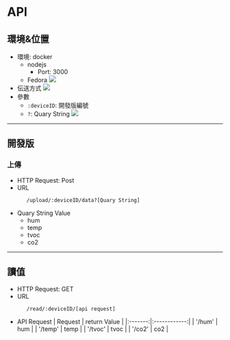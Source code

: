 # API
## 環境&位置
- 環境: docker
  * nodejs
    * Port: 3000 
  * Fedora
  ![](https://i.imgur.com/Kxq8OFv.png)
- 伝送方式
  ![](https://i.imgur.com/3GlPMjG.png)
- 參數
  * `:deviceID`: 開發版編號
  * `?`: Quary String
    ![](https://i.imgur.com/WNnxPKK.png)
---
## 開發版
### 上傳
- HTTP Request: Post
- URL
  ```url
     /upload/:deviceID/data?[Quary String] 
  ```
- Quary String Value
  * hum
  * temp
  * tvoc
  * co2
---
## 讀值
- HTTP Request: GET
- URL
  ```
     /read/:deviceID/[api request]
  ```
- API Request
  | Request | return Value |
  |:-------:|:------------:|
  | '/hum'  |     hum      |
  | '/temp' |     temp     |
  | '/tvoc' |     tvoc     |
  | '/co2'  |     co2      |